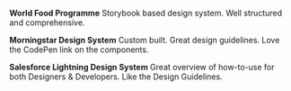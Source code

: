 <!-- TITLE: Examples of Design Systems -->

**World Food Programme** [](https://cdn.wfp.org/guides/ui/v1.4.0/docs/?path=/story/components-formwizard--default)
Storybook based design system. Well structured and comprehensive.

**Morningstar Design System**[](https://designsystem.morningstar.com/)
Custom built. Great design guidelines. Love the CodePen link on the components.

**Salesforce Lightning Design System**[](https://www.lightningdesignsystem.com/)
Great overview of how-to-use for both Designers & Developers. Like the Design Guidelines.



